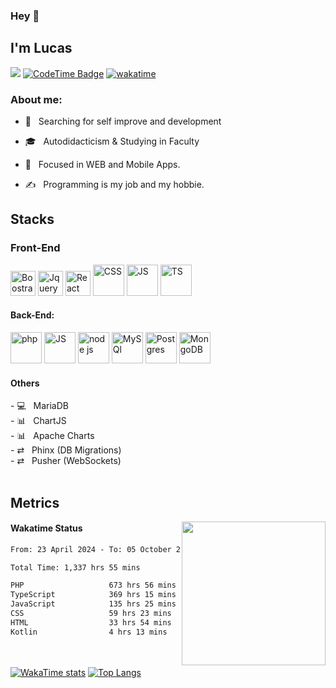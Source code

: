 ### Hey 👋<h2> I'm Lucas</h2>

![](https://komarev.com/ghpvc/?username=umLusca)
[![CodeTime Badge](https://img.shields.io/endpoint?style=flat&color=039&url=https%3A%2F%2Fapi.codetime.dev%2Fshield%3Fid%3D30825%26project%3D%26in=0)](https://github.com/umLusca/umLusca/)
[![wakatime](https://wakatime.com/badge/user/68eb5e3a-b39e-4578-b383-e448942b85d5.svg)](https://wakatime.com/@68eb5e3a-b39e-4578-b383-e448942b85d5)

<h3> About me: </h3>



- 🤔 &nbsp; Searching for self improve and development

- 🎓 &nbsp; Autodidacticism & Studying in Faculty

- 🌱 &nbsp; Focused in WEB and Mobile Apps.

- ✍️ &nbsp; Programming is my job and my hobbie.



<h2>Stacks</h2>
<h3>Front-End</h3> 

<p align='left'>
<img src="https://raw.githubusercontent.com/bablubambal/All_logo_and_pictures/1ac69ce5fbc389725f16f989fa53c62d6e1b4883/frameworks/boostrap.svg" alt="Boostrap" title='Bootstrap' height="40" width="40" />
<img src="https://raw.githubusercontent.com/bablubambal/All_logo_and_pictures/1ac69ce5fbc389725f16f989fa53c62d6e1b4883/frameworks/jquery.svg" alt="Jquery" title='Jquery' height="40" width="40" />
<img src="https://raw.githubusercontent.com/bablubambal/All_logo_and_pictures/1ac69ce5fbc389725f16f989fa53c62d6e1b4883/frameworks/react.svg" alt="React" title='React' height="40" width="40" />
<img src="https://raw.githubusercontent.com/bablubambal/All_logo_and_pictures/1ac69ce5fbc389725f16f989fa53c62d6e1b4883/others/css.svg" alt="CSS" height="50" width="50" />
<img src="https://raw.githubusercontent.com/bablubambal/All_logo_and_pictures/1ac69ce5fbc389725f16f989fa53c62d6e1b4883/programming%20languages/javascript.svg" alt="JS" height="50" width="50" /> 
<img src="https://raw.githubusercontent.com/bablubambal/All_logo_and_pictures/1ac69ce5fbc389725f16f989fa53c62d6e1b4883/programming%20languages/typescript.svg" alt="TS" height="50" width="50" /> 

</p>

#### Back-End:

<p align='left'>
<img src="https://raw.githubusercontent.com/bablubambal/All_logo_and_pictures/1ac69ce5fbc389725f16f989fa53c62d6e1b4883/social%20icons/php.svg" alt="php" height="50" width="50" />
<img src="https://raw.githubusercontent.com/bablubambal/All_logo_and_pictures/1ac69ce5fbc389725f16f989fa53c62d6e1b4883/social%20icons/javascript.svg" alt="JS" height="50" width="50" /> 
<img src="https://raw.githubusercontent.com/bablubambal/All_logo_and_pictures/1ac69ce5fbc389725f16f989fa53c62d6e1b4883/frameworks/nodejs.svg" alt="node js" title="NodeJs" height="50" width="50" />

<img src="https://raw.githubusercontent.com/bablubambal/All_logo_and_pictures/1ac69ce5fbc389725f16f989fa53c62d6e1b4883/databases/mysql.svg" alt="MySQl" title="MySql" height="50" width="50" />
<img src="https://raw.githubusercontent.com/bablubambal/All_logo_and_pictures/1ac69ce5fbc389725f16f989fa53c62d6e1b4883/databases/postgresql.svg" alt="Postgres" title="PostgreSql" height="50" width="50" />
<img src="https://raw.githubusercontent.com/bablubambal/All_logo_and_pictures/1ac69ce5fbc389725f16f989fa53c62d6e1b4883/databases/mongodb.svg" alt="MongoDB" title='MongoDB' height="50" width="50" />


</p>
<h4>Others</h4>
- 💻 &nbsp; MariaDB <br>
- 📊 &nbsp; ChartJS <br>
- 📊 &nbsp; Apache Charts <br>
- ⇄ &nbsp; Phinx (DB Migrations) <br>
- ⇄ &nbsp; Pusher (WebSockets) <br>
 <br> 

<h2>Metrics</h2>
<img align='right' src="https://media.giphy.com/media/M9gbBd9nbDrOTu1Mqx/giphy.gif" width="230">

<h4>Wakatime Status</h4>

<!--START_SECTION:waka-->

```txt
From: 23 April 2024 - To: 05 October 2025

Total Time: 1,337 hrs 55 mins

PHP                   673 hrs 56 mins ████████████▓░░░░░░░░░░░░   50.36 %
TypeScript            369 hrs 15 mins ███████░░░░░░░░░░░░░░░░░░   27.60 %
JavaScript            135 hrs 25 mins ██▓░░░░░░░░░░░░░░░░░░░░░░   10.12 %
CSS                   59 hrs 23 mins  █░░░░░░░░░░░░░░░░░░░░░░░░   04.44 %
HTML                  33 hrs 54 mins  ▓░░░░░░░░░░░░░░░░░░░░░░░░   02.53 %
Kotlin                4 hrs 13 mins   ░░░░░░░░░░░░░░░░░░░░░░░░░   00.32 %
```

<!--END_SECTION:waka-->


<br/><br/>
 [![WakaTime stats](https://github-readme-stats.vercel.app/api?username=umLusca&show_icons=true&theme=transparent&locale=pt-br)](https://github.com/umLusca/umLusca/) [![Top Langs](https://github-readme-stats.vercel.app/api/top-langs/?username=umLusca&layout=compact&theme=transparent&locale=pt-br)](https://github.com/umLusca/umLusca/)




